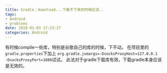 ```yaml
---
title: Gradle：download...下载不下来的时候应该..
tags: 
- Android
- problems
date: 2018-01-03 17:23:27
categories: Android
---
```


有时候compile一些库，特别是谷歌自己的库的时候，下不动。
在项目里的`gradle.properties`下加上
`org.gradle.jvmargs=-DsocksProxyHost=127.0.0.1 -DsocksProxyPort=1080`试试。
此法对于gradle下载库有效，下载gradle本身应该是无效的。